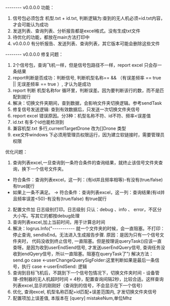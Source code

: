 -------- v0.0.0.0 
功能：
1. 信号包必须包含 机型.txt + id.txt, 判断逻辑为:查到的无人机必须=id.txt内容，才会可能认为成功
2. 发送列表、查询列表、分析报告都是excel格式。没有生成txt文件
3. 待优化的功能，都放在main方法打印中
4. v0.0.0.0 有分析报告、发送列表、查询列表，其它版本可能会删除这些文件

-------- v0.0.0.0 
修复问题：
1. 2个信号包，查询飞机一样，但是信号包路径不一样，report excel 只会存一条结果
2. report判断是否成功：判断信号, 判断机型名称== && （有误差频率 == true || 无误差频率 == true ）, 才认为是成功
3. report 判断 机型名称for 循环里，判断误差。因为要判断该行的数，而不是匹配到就行
4. 解决：切换文件夹期间，查到数据，会影响文件夹切换逻辑。参考sendTask
5. 修复信号发送逻辑: 查到有效数据后，只发送一次切换文件夹信号
6. report excel 错误原因。分3种：机型名称不符、id不符、频率<误差值
7. id.txt 有多个id也能检测到
8. 兼容机型.txt 多行,currentTargetDrone 改为[]Drone 类型
9. exe文件windows 下必须用管理员权限运行，因为建立软链接时，需要管理员权限

优化问题：
1. 查询列表excel,一旦查询到一条符合条件的查询结果，就终止该信号文件夹查询，换下一个信号文件夹。
- 符合条件：查询列表excel，这一列：(有id并且频率相等)-有没有(true/false) 有true就行
- 如果上一条不满足。 -> 符合条件：查询列表excel，这一列：查询结果(有id并且频率误差<50)-有没有(true/false) 有true就行
2. 配置文件加 日志级别打印。日志级别 只认：debug 、info 、 error，不区分大小写。写其它的都按debug处理
3. 查询列表excel,加上当前时间，用于计算总时间
4. 解决：logrus.Info("----------- 就一个文件夹的时候，会一直阻塞。不打印：停止查询, sendIsEnd。无法进入生成报告步骤. 原因：是因为只有一个信号文件夹时， 代码没收到终止信号, 一直阻塞。但是按理说queryTask()应该一直查呀。是因为收到userEndSend信号, 才发送userEndQuery信号, 查询任务没收到endQyery信号，所以一直阻塞。阻塞在queryTask了")
	解决方法：send.go case <-userChangeQuerySigFolder:这里判断如果是最后一条信号，执行 case <-userEndSend: 逻辑
5. 查询到目标飞机后，不跳到下一个信号包情况下，切换文件夹时间 - 设备管理-控制器的无人机超时时间 = 4秒，配置查询间隔2秒，比较合适。这样查询列表excel,显示的刚刚好（查询到的信号，不会显示在下一个信号）
6. 优化, 查询excel, 机型名称匹配+id匹配+误差范围内, 才发切换文件夹信号
7. 配置项加上误差值, 本版本在 [query] mistakeNum,单位Mhz